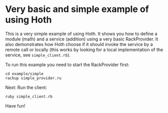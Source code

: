 # Very basic and simple example of using Hoth

This is a very simple example of using Hoth. It shows you how to define a module (math) and a service (addition) using a very basic RackProvider. It also demonstrates how Hoth choose if it should invoke the service by a remote call or locally (this works by looking for a local implementation of the service, see `simple_client.rb`).

To run this example you need to start the RackProvider first:

    cd example/simple
    rackup simple_provider.ru
    
Next: Run the client:

    ruby simple_client.rb
    
Have fun!